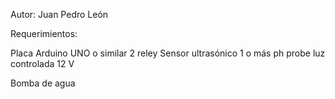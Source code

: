 Autor: Juan Pedro León

Requerimientos:


Placa Arduino UNO o similar
2 reley
Sensor ultrasónico 1 o más
ph probe
luz controlada 12 V

Bomba de agua
